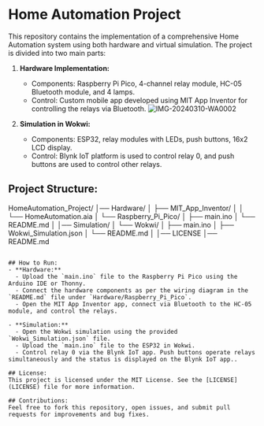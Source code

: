 # Home Automation Project

This repository contains the implementation of a comprehensive Home Automation system using both hardware and virtual simulation. The project is divided into two main parts:

1. **Hardware Implementation:**
   - Components: Raspberry Pi Pico, 4-channel relay module, HC-05 Bluetooth module, and 4 lamps.
   - Control: Custom mobile app developed using MIT App Inventor for controlling the relays via Bluetooth.
![IMG-20240310-WA0002](https://github.com/user-attachments/assets/f9e106f5-790c-43bb-8935-c5824cdec2eb)



    

2. **Simulation in Wokwi:**
   - Components: ESP32, relay modules with LEDs, push buttons, 16x2 LCD display.
   - Control: Blynk IoT platform is used to control relay 0, and push buttons are used to control other relays.

## Project Structure:

HomeAutomation_Project/
│── Hardware/
│   ├── MIT_App_Inventor/
│   │   └── HomeAutomation.aia
│   └── Raspberry_Pi_Pico/
│       ├── main.ino
│       └── README.md
│
│── Simulation/
│   └── Wokwi/
│       ├── main.ino
│       ├── Wokwi_Simulation.json
│       └── README.md
│
│── LICENSE
│── README.md
```

## How to Run:
- **Hardware:**
  - Upload the `main.ino` file to the Raspberry Pi Pico using the Arduino IDE or Thonny.
  - Connect the hardware components as per the wiring diagram in the `README.md` file under `Hardware/Raspberry_Pi_Pico`.
  - Open the MIT App Inventor app, connect via Bluetooth to the HC-05 module, and control the relays.

- **Simulation:**
  - Open the Wokwi simulation using the provided `Wokwi_Simulation.json` file.
  - Upload the `main.ino` file to the ESP32 in Wokwi.
  - Control relay 0 via the Blynk IoT app. Push buttons operate relays simultaneously and the status is displayed on the Blynk IoT app..

## License:
This project is licensed under the MIT License. See the [LICENSE](LICENSE) file for more information.

## Contributions:
Feel free to fork this repository, open issues, and submit pull requests for improvements and bug fixes.
